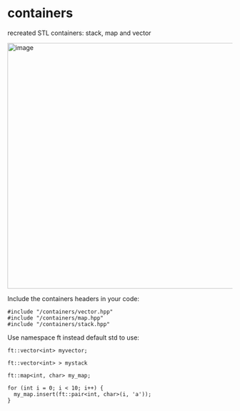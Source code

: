 # containers
recreated STL containers: stack, map and vector

<img width="551" alt="image" src="https://user-images.githubusercontent.com/81334995/177793912-dbe62879-3aa7-49ae-9f43-886f7b4e0719.png">

Include the containers headers in your code:
```
#include "/containers/vector.hpp"
#include "/containers/map.hpp"
#include "/containers/stack.hpp"
```

Use namespace ft instead default std to use:
```
ft::vector<int> myvector;
```
```
ft::vector<int> > mystack
```
```
ft::map<int, char> my_map;

for (int i = 0; i < 10; i++) {
  my_map.insert(ft::pair<int, char>(i, 'a'));
}
```
